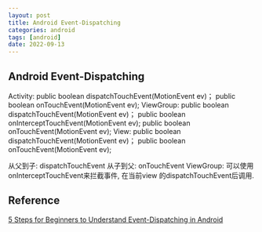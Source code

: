 ```yaml
---
layout: post
title: Android Event-Dispatching
categories: android
tags: [android]
date: 2022-09-13
---
```


## Android Event-Dispatching

Activity:
public boolean dispatchTouchEvent(MotionEvent ev)；
public boolean onTouchEvent(MotionEvent ev);
ViewGroup:
public boolean dispatchTouchEvent(MotionEvent ev)；
public boolean onInterceptTouchEvent(MotionEvent ev);
public boolean onTouchEvent(MotionEvent ev);
View:
public boolean dispatchTouchEvent(MotionEvent ev)；
public boolean onTouchEvent(MotionEvent ev);


从父到子: dispatchTouchEvent
从子到父: onTouchEvent
ViewGroup: 可以使用onInterceptTouchEvent来拦截事件, 在当前view 的dispatchTouchEvent后调用.

## Reference
[5 Steps for Beginners to Understand Event-Dispatching in Android](https://medium.com/@li.shuang.0425/5-steps-for-beginners-to-understand-event-dispatching-in-android-9b3b85024188)  
